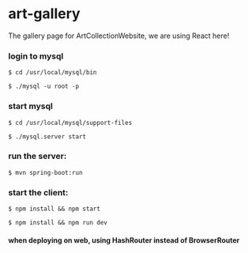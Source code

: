 # art-gallery
The gallery page for ArtCollectionWebsite, we are using React here!

### login to mysql
```$ cd /usr/local/mysql/bin```

```$ ./mysql -u root -p```

### start mysql
```$ cd /usr/local/mysql/support-files```

```$ ./mysql.server start```

### run the server:
```$ mvn spring-boot:run```

### start the client:
```$ npm install && npm start```

```$ npm install && npm run dev```

#### when deploying on web, using HashRouter instead of BrowserRouter
